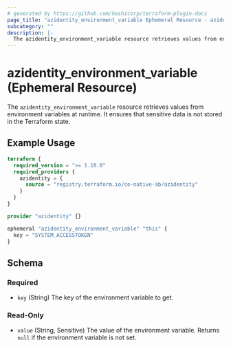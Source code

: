 ```yaml
---
# generated by https://github.com/hashicorp/terraform-plugin-docs
page_title: "azidentity_environment_variable Ephemeral Resource - azidentity"
subcategory: ""
description: |-
  The azidentity_environment_variable resource retrieves values from environment variables at runtime. It ensures that sensitive data is not stored in the Terraform state.
---
```


# azidentity_environment_variable (Ephemeral Resource)

The `azidentity_environment_variable` resource retrieves values from environment variables at runtime. It ensures that sensitive data is not stored in the Terraform state.

## Example Usage

```terraform
terraform {
  required_version = ">= 1.10.0"
  required_providers {
    azidentity = {
      source = "registry.terraform.io/co-native-ab/azidentity"
    }
  }
}

provider "azidentity" {}

ephemeral "azidentity_environment_variable" "this" {
  key = "SYSTEM_ACCESSTOKEN"
}
```

<!-- schema generated by tfplugindocs -->
## Schema

### Required

- `key` (String) The key of the environment variable to get.

### Read-Only

- `value` (String, Sensitive) The value of the environment variable. Returns `null` if the environment variable is not set.
